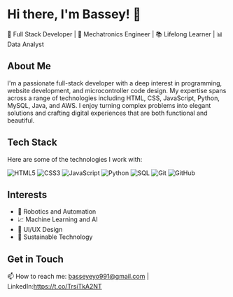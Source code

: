 # Hi there, I'm Bassey! 👋

🚀 Full Stack Developer | 🤖 Mechatronics Engineer | 📚 Lifelong Learner | 📊 Data Analyst

## About Me
I'm a passionate full-stack developer with a deep interest in programming, website development, and microcontroller code design. My expertise spans across a range of technologies including HTML, CSS, JavaScript, Python, MySQL, Java, and AWS. I enjoy turning complex problems into elegant solutions and crafting digital experiences that are both functional and beautiful.

## Tech Stack
Here are some of the technologies I work with:

![HTML5](https://img.icons8.com/color/48/000000/html-5.png)
![CSS3](https://img.icons8.com/color/48/000000/css3.png)
![JavaScript](https://img.icons8.com/color/48/000000/javascript.png)
![Python](https://img.icons8.com/color/48/000000/python.png)
![SQL](https://img.icons8.com/ios-filled/50/000000/database.png)
![Git](https://img.icons8.com/color/48/000000/git.png)
![GitHub](https://img.icons8.com/material-rounded/50/000000/github.png)

## Interests
- 🤖 Robotics and Automation
- 📈 Machine Learning and AI
- 🎨 UI/UX Design
- 🌱 Sustainable Technology

## Get in Touch
📫 How to reach me: basseyeyo991@gmail.com | LinkedIn:https://t.co/TrsiTkA2NT
